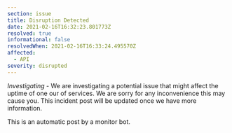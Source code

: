 ```yaml
---
section: issue
title: Disruption Detected
date: 2021-02-16T16:32:23.801773Z
resolved: true
informational: false
resolvedWhen: 2021-02-16T16:33:24.495570Z
affected:
  - API
severity: disrupted
---
```

*Investigating* - We are investigating a potential issue that might affect the uptime of one our of services. We are sorry for any inconvenience this may cause you. This incident post will be updated once we have more information.

This is an automatic post by a monitor bot.
        